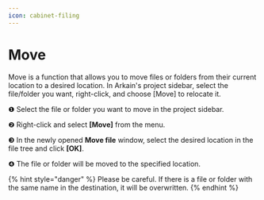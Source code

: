 ```yaml
---
icon: cabinet-filing
---
```


# Move

Move is a function that allows you to move files or folders from their current location to a desired location. In Arkain's project sidebar, select the file/folder you want, right-click, and choose \[Move] to relocate it.

❶ Select the file or folder you want to move in the project sidebar.

❷ Right-click and select **\[Move]** from the menu.

❸ In the newly opened **Move file** window, select the desired location in the file tree and click **\[OK]**.

❹ The file or folder will be moved to the specified location.

{% hint style="danger" %}
Please be careful. If there is a file or folder with the same name in the destination, it will be overwritten.
{% endhint %}

<figure><img src="https://help.goorm.io/~gitbook/image?url=https%3A%2F%2F2181851870-files.gitbook.io%2F%7E%2Ffiles%2Fv0%2Fb%2Fgitbook-x-prod.appspot.com%2Fo%2Fspaces%252F-Lq-Q9LciN1X9EABxGkt%252Fuploads%252FSwQBEhAwmB8i7JjKr8H4%252Fimage.png%3Falt%3Dmedia%26token%3Dbcfe7ba5-f162-4de7-94ca-7edd8d705890&#x26;width=768&#x26;dpr=4&#x26;quality=100&#x26;sign=c1d56ff1&#x26;sv=2" alt=""><figcaption></figcaption></figure>
